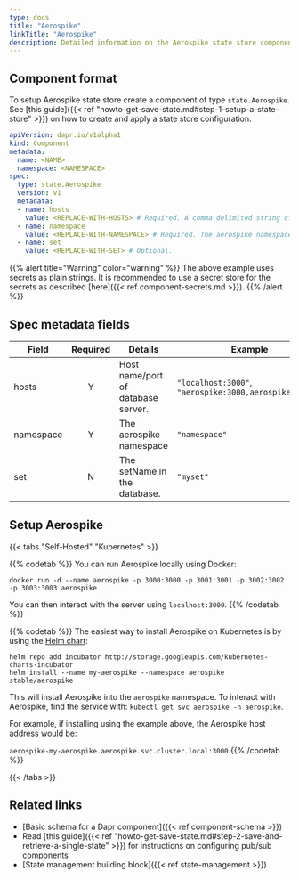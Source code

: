 ```yaml
---
type: docs
title: "Aerospike"
linkTitle: "Aerospike"
description: Detailed information on the Aerospike state store component
---
```


## Component format

To setup Aerospike state store create a component of type `state.Aerospike`. See [this guide]({{< ref "howto-get-save-state.md#step-1-setup-a-state-store" >}}) on how to create and apply a state store configuration.

```yaml
apiVersion: dapr.io/v1alpha1
kind: Component
metadata:
  name: <NAME>
  namespace: <NAMESPACE>
spec:
  type: state.Aerospike
  version: v1
  metadata:
  - name: hosts
    value: <REPLACE-WITH-HOSTS> # Required. A comma delimited string of hosts. Example: "aerospike:3000,aerospike2:3000"
  - name: namespace
    value: <REPLACE-WITH-NAMESPACE> # Required. The aerospike namespace.
  - name: set
    value: <REPLACE-WITH-SET> # Optional.
```

{{% alert title="Warning" color="warning" %}}
The above example uses secrets as plain strings. It is recommended to use a secret store for the secrets as described [here]({{< ref component-secrets.md >}}).
{{% /alert %}}

## Spec metadata fields

| Field              | Required | Details | Example |
|--------------------|:--------:|---------|---------|
| hosts          | Y        | Host name/port of database server.  | `"localhost:3000"`, `"aerospike:3000,aerospike2:3000"`
| namespace      | Y        | The aerospike namespace | `"namespace"`
| set         | N         | The setName in the database.  | `"myset"`

## Setup Aerospike

{{< tabs "Self-Hosted" "Kubernetes" >}}

{{% codetab %}}
You can run Aerospike locally using Docker:

```
docker run -d --name aerospike -p 3000:3000 -p 3001:3001 -p 3002:3002 -p 3003:3003 aerospike
```

You can then interact with the server using `localhost:3000`.
{{% /codetab %}}

{{% codetab %}}
The easiest way to install Aerospike on Kubernetes is by using the [Helm chart](https://github.com/helm/charts/tree/master/stable/aerospike):

```
helm repo add incubator http://storage.googleapis.com/kubernetes-charts-incubator
helm install --name my-aerospike --namespace aerospike stable/aerospike
```

This will install Aerospike into the `aerospike` namespace.
To interact with Aerospike, find the service with: `kubectl get svc aerospike -n aerospike`.

For example, if installing using the example above, the Aerospike host address would be:

`aerospike-my-aerospike.aerospike.svc.cluster.local:3000`
{{% /codetab %}}

{{< /tabs >}}

## Related links
- [Basic schema for a Dapr component]({{< ref component-schema >}})
- Read [this guide]({{< ref "howto-get-save-state.md#step-2-save-and-retrieve-a-single-state" >}}) for instructions on configuring pub/sub components
- [State management building block]({{< ref state-management >}})
